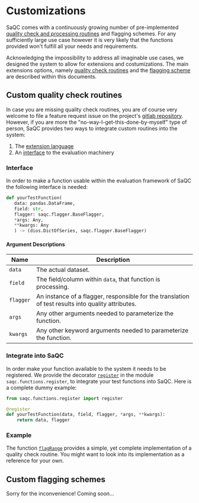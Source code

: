 # Customizations
SaQC comes with a continuously growing number of pre-implemented
[quality check and processing routines](docs/FunctionIndex.md) and 
flagging schemes. 
For any sufficiently large use case however it is very likely that the 
functions provided won't fulfill all your needs and requirements.

Acknowledging the impossibility to address all imaginable use cases, we 
designed the system to allow for extensions and costumizations. The main extensions options, namely 
[quality check routines](#custom-quality-check-routines)
and the [flagging scheme](#custom-flagging-schemes)
are described within this documents.

## Custom quality check routines
In case you are missing quality check routines, you are of course very
welcome to file a feature request issue on the project's
[gitlab repository](https://git.ufz.de/rdm-software/saqc). However, if 
you are more the "no-way-I-get-this-done-by-myself" type of person,
SaQC provides two ways to integrate custom routines into the system:
1. The [extension language](docs/GenericFunctions.md)
2. An [interface](#interface) to the evaluation machinery

### Interface
In order to make a function usable within the evaluation framework of SaQC the following interface is needed:

```python
def yourTestFunction(
   data: pandas.DataFrame,
   field: str,
   flagger: saqc.flagger.BaseFlagger,
   *args: Any,
   **kwargs: Any
   ) -> (dios.DictOfSeries, saqc.flagger.BaseFlagger)
```

#### Argument Descriptions

| Name      | Description                                                                                      |
|-----------|--------------------------------------------------------------------------------------------------|
| `data`    | The actual dataset.                                                                               |
| `field`   | The field/column within `data`, that function is processing.                              |
| `flagger` | An instance of a flagger, responsible for the translation of test results into quality attributes. |
| `args`    | Any other arguments needed to parameterize the function.                                          |
| `kwargs`  | Any other keyword arguments needed to parameterize the function.                                  |

### Integrate into SaQC
In order make your function available to the system it needs to be registered. We provide the decorator 
[`register`](saqc/functions/register.py) in the module `saqc.functions.register`, to integrate your 
test functions into SaQC. Here is a complete dummy example:

```python
from saqc.functions.register import register

@register
def yourTestFunction(data, field, flagger, *args, **kwargs):
    return data, flagger
```

### Example
The function [`flagRange`](saqc/funcs/functions.py) provides a simple, yet complete implementation of 
a quality check routine. You might want to look into its implementation as a reference for your own.


## Custom flagging schemes
Sorry for the inconvenience! Coming soon...

